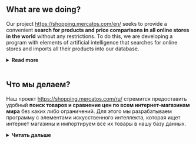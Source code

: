 ## What are we doing?

Our project https://shopping.mercatos.com/en/ seeks to provide a convenient **search for products and price comparisons in all online stores in the world** without any restrictions. To do this, we are developing a program with elements of artificial intelligence that searches for online stores and imports all their products into our database.

**<details><summary>Read more</summary>**
<br>*If you are a store owner and want to connect to our platform (thereby increasing your sales), please fill out this application.


## How did the idea come about?

With the growth of international trade, the development of logistics services, payments and a number of other factors, we believe that everyone should be able to search for goods all over the Internet without any restrictions in both b2b and b2c sectors! We also want to support small and medium businesses by providing a free and automatic system for promoting goods.

With many years of experience in advertising and international trade, we have seen a number of serious restrictions on the part of large marketplaces and search engines for both sellers, manufacturers and buyers.

- Buyers can generally only search for information within their region/country and in their native language.


- Online stores / sellers / manufacturers pay a high commission on sales to marketplaces, which is reflected in the price for the final consumer. To enter the international market, large investments in development and advertising are required! Thus, only large players can do it.
</details>
<br>

## Что мы делаем?

Наш проект https://shopping.mercatos.com/ru/ стремится предоставить удобный **поиск товаров и сравнение цен по всем интернет-магазинам мира** без каких либо ограничений. Для этого мы разрабатываем программу с элементами искусственного интеллекта, которая ищет интернет магазины и импортируем все их товары в нашу базу данных.

**<details><summary>Читать дальше</summary>**
<br>
*Если Вы владелец магазина и хотите подключиться к нашей платформе (тем самым увеличив свои продажи), пожалуйста заполните эту заявку.


## Как возникла идея?

С ростом международной торговли, развития логистических услуг, платежей и ряда других факторов мы считаем, что каждый должен иметь возможность поиска товаров по всему интернету без каких либо ограничений как в б2б, так и б2с секторах! Также мы хотим поддержать малый и средний бизнес предоставив бесплатную и автоматическую систему по продвижению товаров.

Имея многолетний опыт работы в рекламе и международной торговле, мы увидели ряд серьезных ограничений со стороны крупных торговых площадок и поисковых систем как для продавцов, производителей, так и для покупателей.

- Покупатели, как правило, могут искать информацию только в пределах своего региона / страны и на родном языке.


- Интернет-магазины / продавцы / производители  платят высокую комиссия с продажи торговым площадкам, что отражается на цене для конечного потребителя. Для выхода на международный рынок необходимы крупные инвестиции в разработку и рекламу! Таким образом это под силу только крупным игрокам.
</details>

